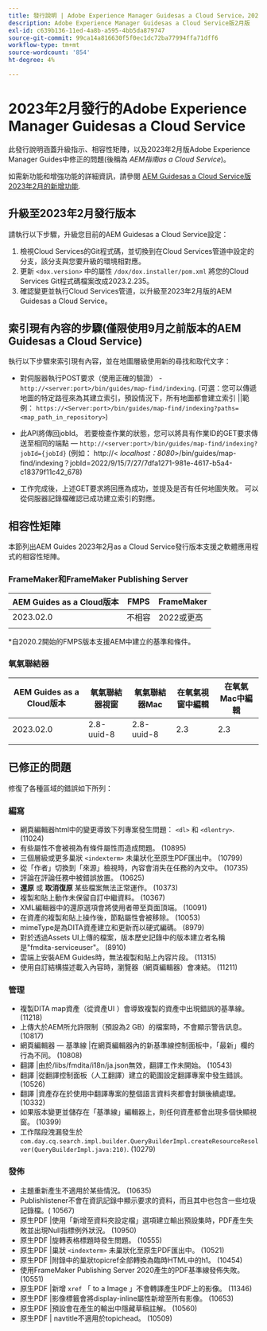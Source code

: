 ```yaml
---
title: 發行說明 | Adobe Experience Manager Guidesas a Cloud Service，2023年2月發行
description: Adobe Experience Manager Guidesas a Cloud Service版2月版
exl-id: c639b136-11ed-4a8b-a595-4bb5da879747
source-git-commit: 99ca14a816630f5f0ec1dc72ba77994ffa71dff6
workflow-type: tm+mt
source-wordcount: '854'
ht-degree: 4%

---
```


# 2023年2月發行的Adobe Experience Manager Guidesas a Cloud Service

此發行說明涵蓋升級指示、相容性矩陣，以及2023年2月版Adobe Experience Manager Guides中修正的問題(後稱為 *AEM指南as a Cloud Service*)。

如需新功能和增強功能的詳細資訊，請參閱 [AEM Guidesas a Cloud Service版2023年2月的新增功能](whats-new-2023.2.0.md).

## 升級至2023年2月發行版本

請執行以下步驟，升級您目前的AEM Guidesas a Cloud Service設定：
1. 檢視Cloud Services的Git程式碼，並切換到在Cloud Services管道中設定的分支，該分支與您要升級的環境相對應。
2. 更新 `<dox.version>` 中的屬性 `/dox/dox.installer/pom.xml` 將您的Cloud Services Git程式碼檔案改成2023.2.235。
3. 確認變更並執行Cloud Services管道，以升級至2023年2月版的AEM Guidesas a Cloud Service。

## 索引現有內容的步驟(僅限使用9月之前版本的AEM Guidesas a Cloud Service)

執行以下步驟來索引現有內容，並在地圖層級使用新的尋找和取代文字：

* 對伺服器執行POST要求（使用正確的驗證） - `http://<server:port>/bin/guides/map-find/indexing`.
(可選：您可以傳遞地圖的特定路徑來為其建立索引，預設情況下，所有地圖都會建立索引 ||範例： `https://<Server:port>/bin/guides/map-find/indexing?paths=<map_path_in_repository>`)

* 此API將傳回jobId。 若要檢查作業的狀態，您可以將具有作業ID的GET要求傳送至相同的端點 —  `http://<server:port>/bin/guides/map-find/indexing?jobId={jobId}`
(例如： http://&lt;
_localhost：8080_>/bin/guides/map-find/indexing？jobId=2022/9/15/7/27/7dfa1271-981e-4617-b5a4-c18379f11c42_678)

* 工作完成後，上述GET要求將回應為成功，並提及是否有任何地圖失敗。 可以從伺服器記錄檔確認已成功建立索引的對應。

## 相容性矩陣

本節列出AEM Guides 2023年2月as a Cloud Service發行版本支援之軟體應用程式的相容性矩陣。

### FrameMaker和FrameMaker Publishing Server

| AEM Guides as a Cloud版本 | FMPS | FrameMaker |
| --- | --- | --- |
| 2023.02.0 | 不相容 | 2022或更高 |
|  |  |  |

*自2020.2開始的FMPS版本支援AEM中建立的基準和條件。

### 氧氣聯結器

| AEM Guides as a Cloud版本 | 氧氣聯結器視窗 | 氧氣聯結器Mac | 在氧氣視窗中編輯 | 在氧氣Mac中編輯 |
| --- | --- | --- | --- | --- |
| 2023.02.0 | 2.8-uuid-8 | 2.8-uuid-8 | 2.3 | 2.3 |
|  |  |  |  |

## 已修正的問題

修復了各種區域的錯誤如下所列：

### 編寫

* 網頁編輯器html中的變更導致下列專案發生問題： `<dl>` 和 `<dlentry>`. (11024)
* 有些屬性不會被視為有條件屬性而造成問題。 (10895)
* 三個層級或更多巢狀 `<indexterm>` 未巢狀化至原生PDF匯出中。 (10799)
* 從「作者」切換到「來源」檢視時，內容會消失在任務的內文中。 (10735)
* 評論在評論任務中被錯誤放置。 (10625)
* **還原** 或 **取消復原** 某些檔案無法正常運作。 (10373)
* 複製和貼上動作未保留自訂中繼資料。 (10367)
* XML編輯器中的還原選項會將使用者帶至頁面頂端。 (10091)
* 在資產的複製和貼上操作後，節點屬性會被移除。 (10053)
* mimeType是為DITA資產建立和更新而以硬式編碼。 (8979)
* 對於透過Assets UI上傳的檔案，版本歷史記錄中的版本建立者名稱是&quot;fmdita-serviceuser&quot;。 (8910)
* 雲端上安裝AEM Guides時，無法複製和貼上內容片段。 (11315)
* 使用自訂結構描述載入內容時，瀏覽器（網頁編輯器）會凍結。 (11211)

### 管理

* 複製DITA map資產（從資產UI ）會導致複製的資產中出現錯誤的基準線。 (11218)
* 上傳大於AEM所允許限制（預設為2 GB）的檔案時，不會顯示警告訊息。 (10817)
* 網頁編輯器 — 基準線 |在網頁編輯器內的新基準線控制面板中，「最新」欄的行為不同。 (10808)
* 翻譯 |由於/libs/fmdita/i18n/ja.json無效，翻譯工作未開始。 (10543)
* 翻譯 |從翻譯控制面板（人工翻譯）建立的範圍設定翻譯專案中發生錯誤。 (10526)
* 翻譯 |資產存在於使用中翻譯專案的整個語言資料夾都會封鎖後續處理。 (10332)
* 如果版本變更並儲存在「基準線」編輯器上，則任何資產都會出現多個快顯視窗。 (10399)
* 工作階段洩漏發生於 `com.day.cq.search.impl.builder.QueryBuilderImpl.createResourceResolver(QueryBuilderImpl.java:210)`. (10279)

### 發佈

* 主題重新產生不適用於某些情況。 (10635)
* Publishlistener不會在資訊記錄中顯示要求的資料，而且其中也包含一些垃圾記錄檔。( 10567)
* 原生PDF |使用「新增至資料夾設定檔」選項建立輸出預設集時，PDF產生失敗並出現Null指標例外狀況。 (10950)
* 原生PDF |旋轉表格標題時發生問題。 (10555)
* 原生PDF |巢狀 `<indexterm>` 未巢狀化至原生PDF匯出中。 (10521)
* 原生PDF |附錄中的巢狀topicref全部轉換為臨時HTML中的h1。 (10454)
* 使用FrameMaker Publishing Server 2020產生的PDF基準線發佈失敗。 (10551)
* 原生PDF |新增 `xref` 「 to a Image 」不會轉譯產生PDF上的影像。 (11346)
* 原生PDF |影像標籤會將display-inline屬性新增至所有影像。 (10653)
* 原生PDF |預設會在產生的輸出中隱藏草稿註解。 (10560)
* 原生PDF | navtitle不適用於topichead。 (10509)
